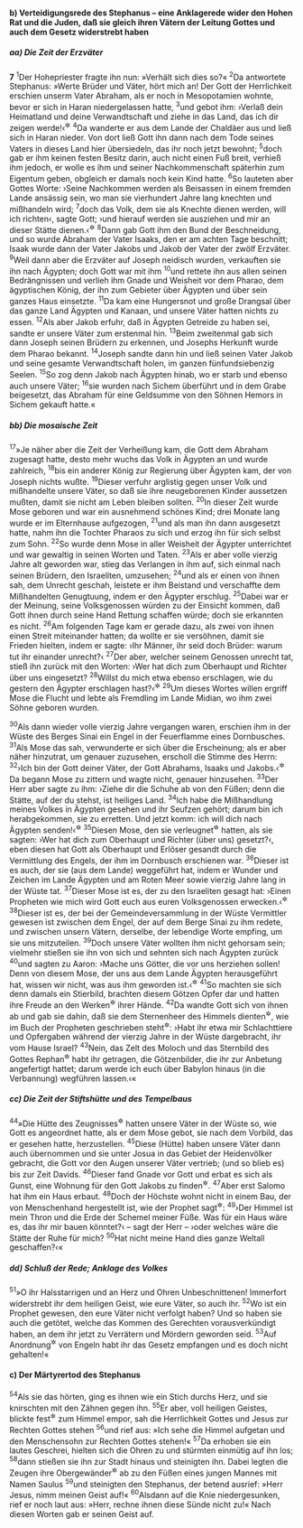 #### b) Verteidigungsrede des Stephanus – eine Anklagerede wider den Hohen Rat und die Juden, daß sie gleich ihren Vätern der Leitung Gottes und auch dem Gesetz widerstrebt haben

##### aa) Die Zeit der Erzväter

__7__
<sup>1</sup>Der Hohepriester fragte ihn nun: »Verhält sich dies so?«
<sup>2</sup>Da antwortete Stephanus: »Werte Brüder und Väter, hört mich an! Der Gott der Herrlichkeit erschien unserm Vater Abraham, als er noch in Mesopotamien wohnte, bevor er sich in Haran niedergelassen hatte,
<sup>3</sup>und gebot ihm: ›Verlaß dein Heimatland und deine Verwandtschaft und ziehe in das Land, das ich dir zeigen werde!‹<sup title="1.Mose 12,1">&#x2732;</sup>
<sup>4</sup>Da wanderte er aus dem Lande der Chaldäer aus und ließ sich in Haran nieder. Von dort ließ Gott ihn dann nach dem Tode seines Vaters in dieses Land hier übersiedeln, das ihr noch jetzt bewohnt;
<sup>5</sup>doch gab er ihm keinen festen Besitz darin, auch nicht einen Fuß breit, verhieß ihm jedoch, er wolle es ihm und seiner Nachkommenschaft späterhin zum Eigentum geben, obgleich er damals noch kein Kind hatte.
<sup>6</sup>So lauteten aber Gottes Worte: ›Seine Nachkommen werden als Beisassen in einem fremden Lande ansässig sein, wo man sie vierhundert Jahre lang knechten und mißhandeln wird;
<sup>7</sup>doch das Volk, dem sie als Knechte dienen werden, will ich richten‹, sagte Gott; ›und hierauf werden sie ausziehen und mir an dieser Stätte dienen.‹<sup title="1.Mose 15,13-14; 2.Mose 3,12">&#x2732;</sup>
<sup>8</sup>Dann gab Gott ihm den Bund der Beschneidung, und so wurde Abraham der Vater Isaaks, den er am achten Tage beschnitt; Isaak wurde dann der Vater Jakobs und Jakob der Vater der zwölf Erzväter.
<sup>9</sup>Weil dann aber die Erzväter auf Joseph neidisch wurden, verkauften sie ihn nach Ägypten; doch Gott war mit ihm
<sup>10</sup>und rettete ihn aus allen seinen Bedrängnissen und verlieh ihm Gnade und Weisheit vor dem Pharao, dem ägyptischen König, der ihn zum Gebieter über Ägypten und über sein ganzes Haus einsetzte.
<sup>11</sup>Da kam eine Hungersnot und große Drangsal über das ganze Land Ägypten und Kanaan, und unsere Väter hatten nichts zu essen.
<sup>12</sup>Als aber Jakob erfuhr, daß in Ägypten Getreide zu haben sei, sandte er unsere Väter zum erstenmal hin.
<sup>13</sup>Beim zweitenmal gab sich dann Joseph seinen Brüdern zu erkennen, und Josephs Herkunft wurde dem Pharao bekannt.
<sup>14</sup>Joseph sandte dann hin und ließ seinen Vater Jakob und seine gesamte Verwandtschaft holen, im ganzen fünfundsiebenzig Seelen.
<sup>15</sup>So zog denn Jakob nach Ägypten hinab, wo er starb und ebenso auch unsere Väter;
<sup>16</sup>sie wurden nach Sichem überführt und in dem Grabe beigesetzt, das Abraham für eine Geldsumme von den Söhnen Hemors in Sichem gekauft hatte.«

##### bb) Die mosaische Zeit

<sup>17</sup>»Je näher aber die Zeit der Verheißung kam, die Gott dem Abraham zugesagt hatte, desto mehr wuchs das Volk in Ägypten an und wurde zahlreich,
<sup>18</sup>bis ein anderer König zur Regierung über Ägypten kam, der von Joseph nichts wußte.
<sup>19</sup>Dieser verfuhr arglistig gegen unser Volk und mißhandelte unsere Väter, so daß sie ihre neugeborenen Kinder aussetzen mußten, damit sie nicht am Leben bleiben sollten.
<sup>20</sup>In dieser Zeit wurde Mose geboren und war ein ausnehmend schönes Kind; drei Monate lang wurde er im Elternhause aufgezogen,
<sup>21</sup>und als man ihn dann ausgesetzt hatte, nahm ihn die Tochter Pharaos zu sich und erzog ihn für sich selbst zum Sohn.
<sup>22</sup>So wurde denn Mose in aller Weisheit der Ägypter unterrichtet und war gewaltig in seinen Worten und Taten.
<sup>23</sup>Als er aber volle vierzig Jahre alt geworden war, stieg das Verlangen in ihm auf, sich einmal nach seinen Brüdern, den Israeliten, umzusehen;
<sup>24</sup>und als er einen von ihnen sah, dem Unrecht geschah, leistete er ihm Beistand und verschaffte dem Mißhandelten Genugtuung, indem er den Ägypter erschlug.
<sup>25</sup>Dabei war er der Meinung, seine Volksgenossen würden zu der Einsicht kommen, daß Gott ihnen durch seine Hand Rettung schaffen würde; doch sie erkannten es nicht.
<sup>26</sup>Am folgenden Tage kam er gerade dazu, als zwei von ihnen einen Streit miteinander hatten; da wollte er sie versöhnen, damit sie Frieden hielten, indem er sagte: ›Ihr Männer, ihr seid doch Brüder: warum tut ihr einander unrecht?‹
<sup>27</sup>Der aber, welcher seinem Genossen unrecht tat, stieß ihn zurück mit den Worten: ›Wer hat dich zum Oberhaupt und Richter über uns eingesetzt?
<sup>28</sup>Willst du mich etwa ebenso erschlagen, wie du gestern den Ägypter erschlagen hast?‹<sup title="2.Mose 2,14-15">&#x2732;</sup>
<sup>29</sup>Um dieses Wortes willen ergriff Mose die Flucht und lebte als Fremdling im Lande Midian, wo ihm zwei Söhne geboren wurden.

<sup>30</sup>Als dann wieder volle vierzig Jahre vergangen waren, erschien ihm in der Wüste des Berges Sinai ein Engel in der Feuerflamme eines Dornbusches.
<sup>31</sup>Als Mose das sah, verwunderte er sich über die Erscheinung; als er aber näher hinzutrat, um genauer zuzusehen, erscholl die Stimme des Herrn:
<sup>32</sup>›Ich bin der Gott deiner Väter, der Gott Abrahams, Isaaks und Jakobs.‹<sup title="2.Mose 3,6">&#x2732;</sup> Da begann Mose zu zittern und wagte nicht, genauer hinzusehen.
<sup>33</sup>Der Herr aber sagte zu ihm: ›Ziehe dir die Schuhe ab von den Füßen; denn die Stätte, auf der du stehst, ist heiliges Land.
<sup>34</sup>Ich habe die Mißhandlung meines Volkes in Ägypten gesehen und ihr Seufzen gehört; darum bin ich herabgekommen, sie zu erretten. Und jetzt komm: ich will dich nach Ägypten senden!‹<sup title="2.Mose 2,24; 3,7.10">&#x2732;</sup>
<sup>35</sup>Diesen Mose, den sie verleugnet<sup title="oder: zurückgewiesen">&#x2732;</sup> hatten, als sie sagten: ›Wer hat dich zum Oberhaupt und Richter (über uns) gesetzt?‹, eben diesen hat Gott als Oberhaupt und Erlöser gesandt durch die Vermittlung des Engels, der ihm im Dornbusch erschienen war.
<sup>36</sup>Dieser ist es auch, der sie (aus dem Lande) weggeführt hat, indem er Wunder und Zeichen im Lande Ägypten und am Roten Meer sowie vierzig Jahre lang in der Wüste tat.
<sup>37</sup>Dieser Mose ist es, der zu den Israeliten gesagt hat: ›Einen Propheten wie mich wird Gott euch aus euren Volksgenossen erwecken.‹<sup title="5.Mose 18,15">&#x2732;</sup>
<sup>38</sup>Dieser ist es, der bei der Gemeindeversammlung in der Wüste Vermittler gewesen ist zwischen dem Engel, der auf dem Berge Sinai zu ihm redete, und zwischen unsern Vätern, derselbe, der lebendige Worte empfing, um sie uns mitzuteilen.
<sup>39</sup>Doch unsere Väter wollten ihm nicht gehorsam sein; vielmehr stießen sie ihn von sich und sehnten sich nach Ägypten zurück
<sup>40</sup>und sagten zu Aaron: ›Mache uns Götter, die vor uns herziehen sollen! Denn von diesem Mose, der uns aus dem Lande Ägypten herausgeführt hat, wissen wir nicht, was aus ihm geworden ist.‹<sup title="2.Mose 32,1">&#x2732;</sup>
<sup>41</sup>So machten sie sich denn damals ein Stierbild, brachten diesem Götzen Opfer dar und hatten ihre Freude an den Werken<sup title="oder: an dem Machwerk">&#x2732;</sup> ihrer Hände.
<sup>42</sup>Da wandte Gott sich von ihnen ab und gab sie dahin, daß sie dem Sternenheer des Himmels dienten<sup title="= Anbetung erwiesen">&#x2732;</sup>, wie im Buch der Propheten geschrieben steht<sup title="Am 5,25-27">&#x2732;</sup>: ›Habt ihr etwa mir Schlachttiere und Opfergaben während der vierzig Jahre in der Wüste dargebracht, ihr vom Hause Israel?
<sup>43</sup>Nein, das Zelt des Moloch und das Sternbild des Gottes Rephan<sup title="oder: Romphan">&#x2732;</sup> habt ihr getragen, die Götzenbilder, die ihr zur Anbetung angefertigt hattet; darum werde ich euch über Babylon hinaus (in die Verbannung) wegführen lassen.‹«

##### cc) Die Zeit der Stiftshütte und des Tempelbaus

<sup>44</sup>»Die Hütte des Zeugnisses<sup title="= die Stiftshütte">&#x2732;</sup> hatten unsere Väter in der Wüste so, wie Gott es angeordnet hatte, als er dem Mose gebot, sie nach dem Vorbild, das er gesehen hatte, herzustellen.
<sup>45</sup>Diese (Hütte) haben unsere Väter dann auch übernommen und sie unter Josua in das Gebiet der Heidenvölker gebracht, die Gott vor den Augen unserer Väter vertrieb; (und so blieb es) bis zur Zeit Davids.
<sup>46</sup>Dieser fand Gnade vor Gott und erbat es sich als Gunst, eine Wohnung für den Gott Jakobs zu finden<sup title="= errichten zu dürfen; Ps 132,5">&#x2732;</sup>.
<sup>47</sup>Aber erst Salomo hat ihm ein Haus erbaut.
<sup>48</sup>Doch der Höchste wohnt nicht in einem Bau, der von Menschenhand hergestellt ist, wie der Prophet sagt<sup title="Jes 66,1-2">&#x2732;</sup>:
<sup>49</sup>›Der Himmel ist mein Thron und die Erde der Schemel meiner Füße. Was für ein Haus wäre es, das ihr mir bauen könntet?‹ – sagt der Herr – ›oder welches wäre die Stätte der Ruhe für mich?
<sup>50</sup>Hat nicht meine Hand dies ganze Weltall geschaffen?‹«

##### dd) Schluß der Rede; Anklage des Volkes

<sup>51</sup>»O ihr Halsstarrigen und an Herz und Ohren Unbeschnittenen! Immerfort widerstrebt ihr dem heiligen Geist, wie eure Väter, so auch ihr.
<sup>52</sup>Wo ist ein Prophet gewesen, den eure Väter nicht verfolgt haben? Und so haben sie auch die getötet, welche das Kommen des Gerechten vorausverkündigt haben, an dem ihr jetzt zu Verrätern und Mördern geworden seid.
<sup>53</sup>Auf Anordnung<sup title="oder: durch Vermittlung">&#x2732;</sup> von Engeln habt ihr das Gesetz empfangen und es doch nicht gehalten!«

#### c) Der Märtyrertod des Stephanus

<sup>54</sup>Als sie das hörten, ging es ihnen wie ein Stich durchs Herz, und sie knirschten mit den Zähnen gegen ihn.
<sup>55</sup>Er aber, voll heiligen Geistes, blickte fest<sup title="oder: unverwandt">&#x2732;</sup> zum Himmel empor, sah die Herrlichkeit Gottes und Jesus zur Rechten Gottes stehen
<sup>56</sup>und rief aus: »Ich sehe die Himmel aufgetan und den Menschensohn zur Rechten Gottes stehen!«
<sup>57</sup>Da erhoben sie ein lautes Geschrei, hielten sich die Ohren zu und stürmten einmütig auf ihn los;
<sup>58</sup>dann stießen sie ihn zur Stadt hinaus und steinigten ihn. Dabei legten die Zeugen ihre Obergewänder<sup title="oder: Mäntel">&#x2732;</sup> ab zu den Füßen eines jungen Mannes mit Namen Saulus
<sup>59</sup>und steinigten den Stephanus, der betend ausrief: »Herr Jesus, nimm meinen Geist auf!«
<sup>60</sup>Alsdann auf die Knie niedergesunken, rief er noch laut aus: »Herr, rechne ihnen diese Sünde nicht zu!« Nach diesen Worten gab er seinen Geist auf.